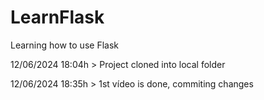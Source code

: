 # LearnFlask
Learning how to use Flask

12/06/2024 18:04h > Project cloned into local folder

12/06/2024 18:35h > 1st vídeo is done, commiting changes
